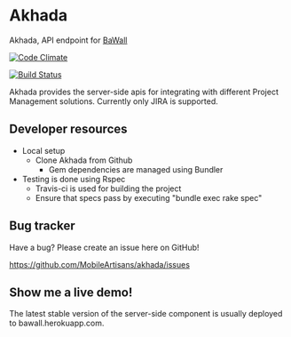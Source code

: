 Akhada
======
  Akhada, API endpoint for [BaWall](http://github.com/MobileArtisans/baWall)
   
   [![Code Climate](https://codeclimate.com/badge.png)](https://codeclimate.com/github/MobileArtisans/akhada)
   
   [![Build Status](https://secure.travis-ci.org/MobileArtisans/akhada.png)](http://travis-ci.org/MobileArtisans/akhada)

Akhada provides the server-side apis for integrating with different Project Management solutions. Currently only JIRA is supported. 


## Developer resources

* Local setup
  * Clone Akhada from Github
	* Gem dependencies are managed using Bundler
* Testing is done using Rspec
	* Travis-ci is used for building the project
	* Ensure that specs pass by executing "bundle exec rake spec"


## Bug tracker

Have a bug? Please create an issue here on GitHub!

https://github.com/MobileArtisans/akhada/issues

## Show me a live demo!

The latest stable version of the server-side component is usually deployed to bawall.herokuapp.com.

